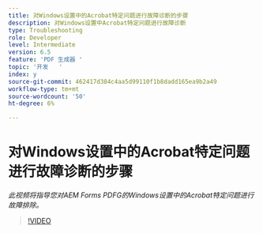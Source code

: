 ```yaml
---
title: 对Windows设置中的Acrobat特定问题进行故障诊断的步骤
description: 对Windows设置中Acrobat特定问题进行故障诊断
type: Troubleshooting
role: Developer
level: Intermediate
version: 6.5
feature: 'PDF 生成器 '
topic: '开发   '
index: y
source-git-commit: 462417d384c4aa5d99110f1b8dadd165ea9b2a49
workflow-type: tm+mt
source-wordcount: '50'
ht-degree: 6%

---
```




# 对Windows设置中的Acrobat特定问题进行故障诊断的步骤

*此视频将指导您对AEM Forms PDFG的Windows设置中的Acrobat特定问题进行故障排除。*

>[!VIDEO](https://video.tv.adobe.com/v/335480?quality=9&learn=on)

